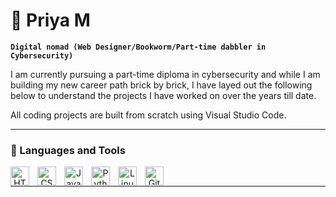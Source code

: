 # 🥷 Priya M

**`Digital nomad (Web Designer/Bookworm/Part-time dabbler in Cybersecurity)`**

I am currently pursuing a part-time diploma in cybersecurity and while I am building my new career path brick by brick, I have layed out the following below to understand the projects I have worked on over the years till date.

All coding projects are built from scratch using Visual Studio Code.

---

### 🧰 Languages and Tools

<div align="center">
<a title="HTML5" href="https://html5boilerplate.com/" target="_blank">
  <img align="left" alt="HTML5" width="30px" style="padding-right:10px;" src="https://cdn.jsdelivr.net/gh/devicons/devicon/icons/html5/html5-plain.svg">
</a>

<a title="CSS" href="https://www.w3schools.com/css/css_website_layout.asp" target="_blank">
  <img align="left" title="CSS" alt="CSS" width="30px" style="padding-right:10px;" src="https://cdn.jsdelivr.net/gh/devicons/devicon/icons/css3/css3-plain.svg" />
</a>

<a title="JavaScript" href="https://www.javascript.com/" target="_blank">
  <img align="left" title="JavaScript" alt="JavaScript" width="30px" style="padding-right:10px;" src="https://cdn.jsdelivr.net/gh/devicons/devicon/icons/javascript/javascript-plain.svg" />
</a>


<a title="Python" href="https://www.python.org/" target="_blank">
  <img align="left" title="Python"  alt="Python" width="30px" style="padding-right:10px;" src="https://cdn.jsdelivr.net/gh/devicons/devicon/icons/python/python-plain.svg" />
</a>


<a title="Linux" href="https://www.linux.org/" target="_blank">
  <img align="left" title="Linux" alt="Linux" width="30px" style="padding-right:10px;" src="https://cdn.jsdelivr.net/gh/devicons/devicon/icons/linux/linux-original.svg" />
</a>

<a title="GitHub" href="https://www.github.com" target="_blank">
 <img align="left" title="GitHub" alt="GitHub" width="30px" style="padding-right:10px;" src="https://cdn.jsdelivr.net/gh/devicons/devicon/icons/github/github-original.svg" />
</a>

<!-- <img align="left" alt="Java" width="30px" style="padding-right:10px;" src="https://cdn.jsdelivr.net/gh/devicons/devicon/icons/java/java-original.svg"/> -->
</div>
<br />

---
